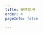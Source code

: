 ```yaml
---
title: 硬件使用
order: 4
pageInfo: false

---
```

<ArtPlayer
  src="http://video.likeyou168.cn:9000/lky/lky/dk60/DK60use.webm"
/>